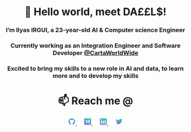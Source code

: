 
<h1 align="center">👋 Hello world, meet DA££L$!</h1>

<h3 align="center"> I’m Ilyas IRGUI, a 23-year-old AI & Computer science Engineer</h3>
<h3 align="center"> Currently working as an Integration Engineer and Software Developer <a href='https://cartaworldwide.com/'>@CartaWorldWide</a></h3>
<h3 align="center"> Excited to bring my skills to a new role in AI and data, to learn more and to develop my skills</h3>

<h1 align="center"> 📫 Reach me @</h1>

<div align="center">
    <a href="https://github.com/Daeels">
        <img src="https://github.com/Daeels/Daeels/blob/main/icons/github.png" width="4%"/>
    </a>
    <img src="https://github.com/Daeels/Daeels/blob/main/icons/transparent.png" width="3%"/>
    <a href="mailto:ilyasirgui@gmail.com">
        <img src="https://github.com/Daeels/Daeels/blob/main/icons/medium.png" width="4%" />
    </a>
    <img src="https://github.com/Daeels/Daeels/blob/main/icons/transparent.png" width="3%"/>
    <a href="https://www.linkedin.com/in/ilyas-irgui-911352198/">
      <img src="https://github.com/Daeels/Daeels/blob/main/icons/linkedin.png" width="4%"/>
    </a>
    <img src="https://github.com/Daeels/Daeels/blob/main/icons/transparent.png" width="3%"/>
    <a href="https://twitter.com/IrguiI">
        <img src="https://github.com/Daeels/Daeels/blob/main/icons/twitter.png" width="4%"/>
    </a>
</div>

<!--
**Daeels/Daeels** is a ✨ _special_ ✨ repository because its `README.md` (this file) appears on your GitHub profile.

Here are some ideas to get you started:

- 🔭 I’m currently working on ...
- 🌱 I’m currently learning ...
- 👯 I’m looking to collaborate on ...
- 🤔 I’m looking for help with ...
- 💬 Ask me about ...
- 📫 How to reach me: ...
- 😄 Pronouns: ...
- ⚡ Fun fact: ...
-->
